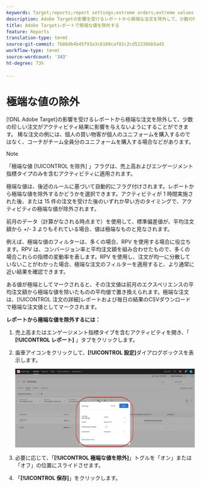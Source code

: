 ```yaml
---
keywords: Target;reports;report settings;extreme orders;extreme values
description: Adobe Targetの影響を受けるレポートから極端な注文を除外して、少数の珍しい注文がアクティビティ結果に影響を与えないようにすることができます。 稀な注文の例には、個人の買い物客が個人のユニフォームを購入するのではなく、コーチがチーム全員分のユニフォームを購入する場合などがあります。
title: Adobe Targetレポートで極端な値を除外する
feature: Reports
translation-type: tm+mt
source-git-commit: 7b86db4b45f93a3c6169caf81c2cd52236bb5a45
workflow-type: tm+mt
source-wordcount: '343'
ht-degree: 73%

---
```



# 極端な値の除外

[!DNL Adobe Target]の影響を受けるレポートから極端な注文を除外して、少数の珍しい注文がアクティビティ結果に影響を与えないようにすることができます。 稀な注文の例には、個人の買い物客が個人のユニフォームを購入するのではなく、コーチがチーム全員分のユニフォームを購入する場合などがあります。

>[!NOTE]
>
>「極端な値 [!UICONTROL を除外] 」フラグは、売上高およびエンゲージメント指標タイプのみを含むアクティビティに適用されます。

極端な値は、後述のルールに基づいて自動的にフラグ付けされます。レポートから極端な値を除外するかどうかを選択できます。アクティビティが 1 時間実施された後、または 15 件の注文を受けた後のいずれか早い方のタイミングで、アクティビティの極端な値が除外されます。

前月のデータ（計算がなされる時点まで）を使用して、標準偏差値が、平均注文額から +/- 3 よりもそれている場合、値は極端なものと見なされます。

例えば、極端な値のフィルターは、多くの場合、RPV を使用する場合に役立ちます。RPV は、コンバージョン率と平均注文額を組み合わせたもので、多くの場合これらの指標の変動率を表します。RPV を使用し、注文が均一に分散していないことがわかった場合、極端な注文のフィルターを適用すると、より通常に近い結果を確認できます。

ある値が極端としてマークされると、その注文値は前月のエクスペリエンスの平均注文額から極端な値を除いたものの平均値で置き換えられます。極端な注文は、[!UICONTROL 注文の詳細]レポートおよび毎日の結果のCSVダウンロードで極端な注文値としてマークされます。

**レポートから極端な値を除外するには：**

1. 売上高またはエンゲージメント指標タイプを含むアクティビティを開き、「 **[!UICONTROL レポート]** 」タブをクリックします。
1. 歯車アイコンをクリックして、**[!UICONTROL 設定]**&#x200B;ダイアログボックスを表示します。

   ![ステップの結果](assets/exclude_extreme_values.png)

1. 必要に応じて、「**[!UICONTROL 極端な値を除外]**」トグルを「オン」または「オフ」の位置にスライドさせます。
1. 「**[!UICONTROL 保存]**」をクリックします。
